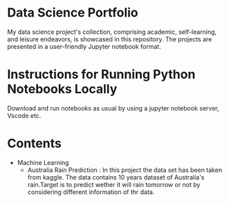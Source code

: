 # Data Science Portfolio
My data science project's collection, comprising academic, self-learning, and leisure endeavors, is showcased in this repository. The projects are presented in a user-friendly Jupyter notebook format.

# Instructions for Running Python Notebooks Locally

Download and run notebooks as usual by using a jupyter notebook server, Vscode etc.

# Contents
 - Machine Learning
   - Australia Rain Prediction : In this project the data set has been taken from kaggle. The data contains 10 years dataset of Australia's rain.Target is to predict wether it will rain tomorrow or not by considering different information of thr data.
                                





